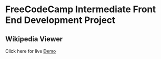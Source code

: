 # FreeCodeCamp Intermediate Front End Development Project

## Wikipedia Viewer

Click here for live [Demo](https://fusion35.github.io/fcc-wikipedia-viewer/)
